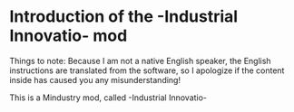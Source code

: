 # Introduction of the -Industrial Innovatio- mod

Things to note:
Because I am not a native English speaker, the English instructions are translated from the software, so I apologize if the content inside has caused you any misunderstanding!

This is a Mindustry mod, called -Industrial Innovatio-
